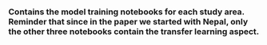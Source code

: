 ### Contains the model training notebooks for each study area. Reminder that since in the paper we started with Nepal, only the other three notebooks contain the transfer learning aspect.
